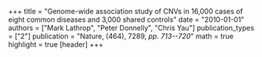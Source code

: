 +++
title = "Genome-wide association study of CNVs in 16,000 cases of eight common diseases and 3,000 shared controls"
date = "2010-01-01"
authors = ["Mark Lathrop", "Peter Donnelly", "Chris Yau"]
publication_types = ["2"]
publication = "Nature, (464), 7289, _pp. 713--720_"
math = true
highlight = true
[header]
+++
